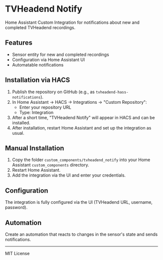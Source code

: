 # TVHeadend Notify

Home Assistant Custom Integration for notifications about new and completed TVHeadend recordings.

## Features
- Sensor entity for new and completed recordings
- Configuration via Home Assistant UI
- Automatable notifications

## Installation via HACS

1. Publish the repository on GitHub (e.g., as `tvheadend-hass-notifications`).
2. In Home Assistant → HACS → Integrations → "Custom Repository":
   - Enter your repository URL
   - Type: Integration
3. After a short time, "TVHeadend Notify" will appear in HACS and can be installed.
4. After installation, restart Home Assistant and set up the integration as usual.

## Manual Installation

1. Copy the folder `custom_components/tvheadend_notify` into your Home Assistant `custom_components` directory.
2. Restart Home Assistant.
3. Add the integration via the UI and enter your credentials.

## Configuration
The integration is fully configured via the UI (TVHeadend URL, username, password).

## Automation
Create an automation that reacts to changes in the sensor's state and sends notifications.

---

MIT License 